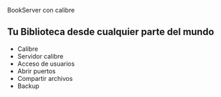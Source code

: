 BookServer con calibre

## Tu Biblioteca desde cualquier parte del mundo
* Calibre
* Servidor calibre
* Acceso de usuarios
* Abrir puertos
* Compartir archivos
* Backup
